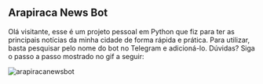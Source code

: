 ## Arapiraca News Bot

Olá visitante, esse é um projeto pessoal em Python que fiz para ter as principais notícias da minha cidade de forma rápida e prática. Para utilizar, basta pesquisar pelo nome do bot no Telegram e adicioná-lo. Dúvidas? Siga o passo a passo mostrado no gif a seguir:

![arapiracanewsbot](https://user-images.githubusercontent.com/64266915/194323753-cca5030f-054b-46ba-b05e-44bde92f85e9.gif)
